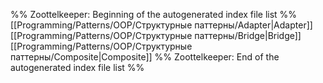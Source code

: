 %% Zoottelkeeper: Beginning of the autogenerated index file list  %%
 [[Programming/Patterns/OOP/Структурные паттерны/Adapter|Adapter]]
 [[Programming/Patterns/OOP/Структурные паттерны/Bridge|Bridge]]
 [[Programming/Patterns/OOP/Структурные паттерны/Composite|Composite]]
%% Zoottelkeeper: End of the autogenerated index file list  %%
